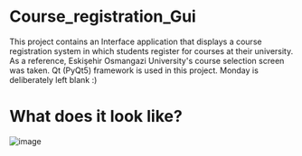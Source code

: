 # Course_registration_Gui
This project contains an Interface application that displays a course registration system in which students register for courses at their university. As a reference, Eskişehir Osmangazi University's course selection screen was taken.
Qt (PyQt5) framework is used in this project. Monday is deliberately left blank :)
# What does it look like?
![image](https://github.com/omrvrl/Course_registration_Gui/assets/109516713/9d01752b-78a1-478f-a1b7-54edb81fa821)


